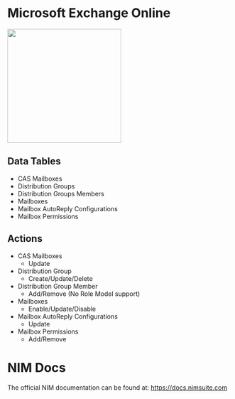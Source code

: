 # Microsoft Exchange Online

<img src="https://github.com/Tools4ever-NIM/NIM-System-PowerShell-Microsoft-Exchange-Online/assets/24281600/89e7d67c-27e6-4c39-9a6c-10825a4d8840" width="256px" />

## Data Tables
- CAS Mailboxes
- Distribution Groups
- Distribution Groups Members
- Mailboxes
- Mailbox AutoReply Configurations
- Mailbox Permissions


## Actions
- CAS Mailboxes
    - Update
- Distribution Group
    - Create/Update/Delete
- Distribution Group Member
    - Add/Remove (No Role Model support)
- Mailboxes
    - Enable/Update/Disable
- Mailbox AutoReply Configurations
    - Update
- Mailbox Permissions
    - Add/Remove


# NIM Docs
The official NIM documentation can be found at: https://docs.nimsuite.com
